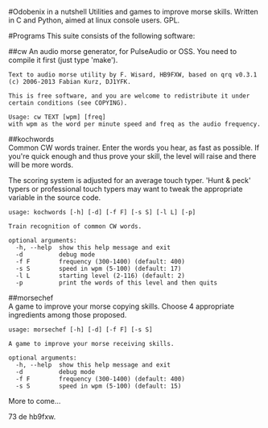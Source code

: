 #Odobenix in a nutshell
Utilities and games to improve morse skills. Written in C and Python, aimed at linux console users. GPL.

#Programs
This suite consists of the following software:

##cw
An audio morse generator, for PulseAudio or OSS. You need to compile it first (just type 'make').  

    Text to audio morse utility by F. Wisard, HB9FXW, based on qrq v0.3.1  (c) 2006-2013 Fabian Kurz, DJ1YFK.

    This is free software, and you are welcome to redistribute it under certain conditions (see COPYING).

    Usage: cw TEXT [wpm] [freq]
    with wpm as the word per minute speed and freq as the audio frequency.

##kochwords  
Common CW words trainer. Enter the words you hear, as fast as possible. If you're quick enough and thus prove your skill, the level will raise and there will be more words.

The scoring system is adjusted for an average touch typer. 'Hunt & peck' typers or professional touch typers may want to tweak the appropriate variable in the source code.


    usage: kochwords [-h] [-d] [-f F] [-s S] [-l L] [-p]

    Train recognition of common CW words.

    optional arguments:
      -h, --help  show this help message and exit
      -d          debug mode
      -f F        frequency (300-1400) (default: 400)
      -s S        speed in wpm (5-100) (default: 17)
      -l L        starting level (2-116) (default: 2)
      -p          print the words of this level and then quits

##morsechef   
A game to improve your morse copying skills. Choose 4 appropriate ingredients among those proposed.


    usage: morsechef [-h] [-d] [-f F] [-s S]

    A game to improve your morse receiving skills.

    optional arguments:
      -h, --help  show this help message and exit
      -d          debug mode
      -f F        frequency (300-1400) (default: 400)
      -s S        speed in wpm (5-100) (default: 15)


More to come...

73 de hb9fxw.
